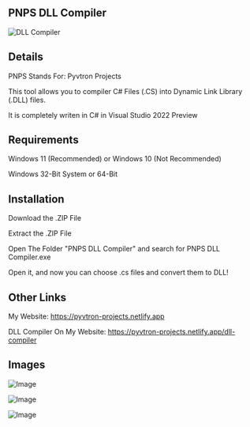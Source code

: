 ## PNPS DLL Compiler

![DLL Compiler](https://i.ibb.co/wh4GmQKJ/DLLCompiler-Logo.png)

## Details

PNPS Stands For: Pyvtron Projects

This tool allows you to compiler C# Files (.CS) into Dynamic Link Library (.DLL) files.

It is completely writen in C# in Visual Studio 2022 Preview

## Requirements

Windows 11 (Recommended) or Windows 10 (Not Recommended)

Windows 32-Bit System or 64-Bit

## Installation

Download the .ZIP File

Extract the .ZIP File

Open The Folder "PNPS DLL Compiler" and search for PNPS DLL Compiler.exe

Open it, and now you can choose .cs files and convert them to DLL!

## Other Links

My Website: https://pyvtron-projects.netlify.app

DLL Compiler On My Website: https://pyvtron-projects.netlify.app/dll-compiler

## Images

![Image](https://i.ibb.co/Gv811nwT/PNPSDLLCompiler-Leak.png)

![Image](https://i.ibb.co/CRBwg1f/PNPSDLLCompiler-Leak-2.png)

![Image](https://i.ibb.co/tTCXXPZH/PNPSDLLCompiler-Leak-3.png)
